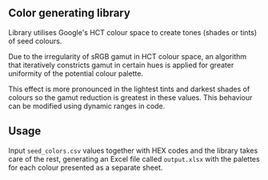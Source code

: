 Color generating library
----

Library utilises Google's HCT colour space to create tones (shades or tints) of seed colours.

Due to the irregularity of sRGB gamut in HCT colour space, an algorithm that iteratively constricts gamut in certain
hues is applied for greater uniformity of the potential colour palette.

This effect is more pronounced in the lightest tints and darkest shades of colours so the gamut reduction is greatest in
these values. This behaviour can be modified using dynamic ranges in code.

Usage
---
Input `seed_colors.csv` values together with HEX codes and the library takes care of the rest, generating an Excel file
called `output.xlsx` with the palettes for each colour presented as a separate sheet.